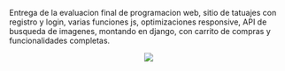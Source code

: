 Entrega de la evaluacion final de programacion web, sitio de tatuajes con registro y login, varias funciones js, optimizaciones responsive, API de busqueda de imagenes, montando en django, con carrito de compras y funcionalidades completas.

<p align="center">
  <img src="https://github.com/user-attachments/assets/e47020d8-f29b-4601-a207-1f30f8ab4a59"/>
</p>
